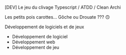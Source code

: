 [DEV] Le jeu du clivage
Typescript / ATDD / Clean Archi


Les petits pois carottes... Gôche ou Drouate ??? 🙃

Développement de logiciels et de jeux

- Développement de logiciel
- Développement web
- Développement de jeu